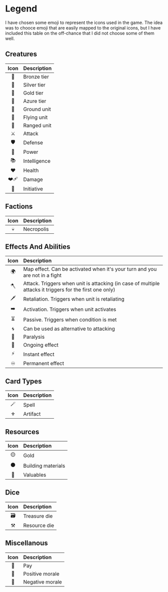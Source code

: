 # Legend

I have chosen some emoji to represent the icons used in the game. The idea was to chooce emoji that are easily mapped to the original icons, but I have included this table on the off-chance that I did not choose some of them well.

## Creatures

| Icon | Description|
| :---: | :--- |
| 🥉 | Bronze tier |
| 🥈 | Silver tier |
| 🥇 | Gold tier |
| 🔷 | Azure tier |
| 🦶 | Ground unit |
| 🪽 | Flying unit |
| 🏹 | Ranged unit |
| ⚔️ | Attack |
| 🛡️ | Defense |
| 📖 | Power |
| 📚 | Intelligence |
| ❤️ | Health |
| ❤️‍🩹 | Damage |
| 🤺 | Initiative |

## Factions

| Icon | Description |
| :---: | :--- |
| 💀 | Necropolis |

## Effects And Abilities

| Icon | Description|
| :---: | :--- |
| 🌍 | Map effect. Can be activated when it's your turn and you are not in a fight |
| 🪓 | Attack. Triggers when unit is attacking (in case of multiple attacks it triggers for the first one only) |
| 🗡️ | Retaliation. Triggers when unit is retaliating |
| ➡️ | Activation. Triggers when unit activates |
| ⏳ | Passive. Triggers when condition is met |
| 🌀 | Can be used as alternative to attacking |
| 🐍 | Paralysis |
| 🔄 | Ongoing effect |
| ⚡️ | Instant effect |
| ♾️ | Permanent effect |

## Card Types

| Icon | Description|
| :---: | :--- |
| 🪄 | Spell |
| ⚜️ | Artifact |

## Resources

| Icon | Description|
| :---: | :--- |
| 🟡 | Gold |
| ⚫️ | Building materials |
| 🔴 | Valuables |

## Dice

| Icon | Description|
| :---: | :--- |
| 🗃️ | Treasure die |
| ⚒️ | Resource die |

## Miscellanous

| Icon | Description|
| :---: | :--- |
| 🫳 | Pay |
| 💛 | Positive morale |
| 🖤 | Negative morale |
